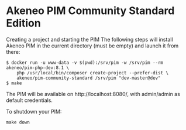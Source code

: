 # Akeneo PIM Community Standard Edition

Creating a project and starting the PIM
The following steps will install Akeneo PIM in the current directory (must be empty) and launch it from there:

```
$ docker run -u www-data -v $(pwd):/srv/pim -w /srv/pim --rm akeneo/pim-php-dev:8.1 \
    php /usr/local/bin/composer create-project --prefer-dist \
    akeneo/pim-community-standard /srv/pim "dev-master@dev"
$ make
```

The PIM will be available on http://localhost:8080/, with admin/admin as default credentials.

To shutdown your PIM: 

```
make down
```
